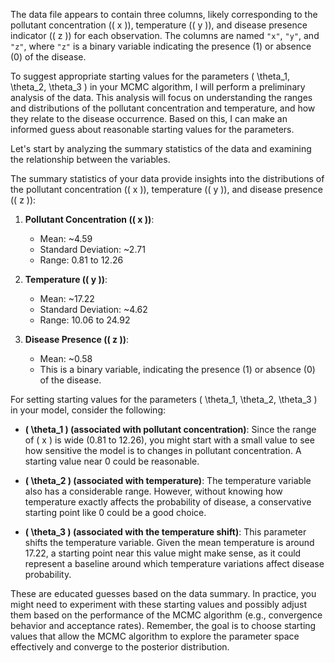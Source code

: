 The data file appears to contain three columns, likely corresponding to the pollutant concentration (\( x \)), temperature (\( y \)), and disease presence indicator (\( z \)) for each observation. The columns are named `"x"`, `"y"`, and `"z"`, where `"z"` is a binary variable indicating the presence (1) or absence (0) of the disease.

To suggest appropriate starting values for the parameters \( \theta_1, \theta_2, \theta_3 \) in your MCMC algorithm, I will perform a preliminary analysis of the data. This analysis will focus on understanding the ranges and distributions of the pollutant concentration and temperature, and how they relate to the disease occurrence. Based on this, I can make an informed guess about reasonable starting values for the parameters.

Let's start by analyzing the summary statistics of the data and examining the relationship between the variables.

The summary statistics of your data provide insights into the distributions of the pollutant concentration (\( x \)), temperature (\( y \)), and disease presence (\( z \)):

1. **Pollutant Concentration (\( x \))**:
   - Mean: ~4.59
   - Standard Deviation: ~2.71
   - Range: 0.81 to 12.26

2. **Temperature (\( y \))**:
   - Mean: ~17.22
   - Standard Deviation: ~4.62
   - Range: 10.06 to 24.92

3. **Disease Presence (\( z \))**:
   - Mean: ~0.58
   - This is a binary variable, indicating the presence (1) or absence (0) of the disease.

For setting starting values for the parameters \( \theta_1, \theta_2, \theta_3 \) in your model, consider the following:

- **\( \theta_1 \) (associated with pollutant concentration)**: Since the range of \( x \) is wide (0.81 to 12.26), you might start with a small value to see how sensitive the model is to changes in pollutant concentration. A starting value near 0 could be reasonable.

- **\( \theta_2 \) (associated with temperature)**: The temperature variable also has a considerable range. However, without knowing how temperature exactly affects the probability of disease, a conservative starting point like 0 could be a good choice.

- **\( \theta_3 \) (associated with the temperature shift)**: This parameter shifts the temperature variable. Given the mean temperature is around 17.22, a starting point near this value might make sense, as it could represent a baseline around which temperature variations affect disease probability.

These are educated guesses based on the data summary. In practice, you might need to experiment with these starting values and possibly adjust them based on the performance of the MCMC algorithm (e.g., convergence behavior and acceptance rates). Remember, the goal is to choose starting values that allow the MCMC algorithm to explore the parameter space effectively and converge to the posterior distribution.